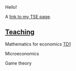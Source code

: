 Hello!

A [link to my TSE page](https://www.tse-fr.eu/fr/people/antoine-jacquet).



## [Teaching](pages/teaching.html)

Mathematics for economics
[TD1](https://github.com/antoine-jacquet/antoine-jacquet.github.io/blob/main/pages/micro5-TD1.ipynb)

Microeconomics

Game theory

